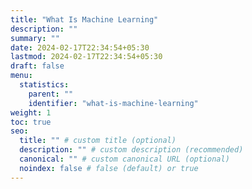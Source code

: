 ```yaml
---
title: "What Is Machine Learning"
description: ""
summary: ""
date: 2024-02-17T22:34:54+05:30
lastmod: 2024-02-17T22:34:54+05:30
draft: false
menu:
  statistics:
    parent: ""
    identifier: "what-is-machine-learning"
weight: 1
toc: true
seo:
  title: "" # custom title (optional)
  description: "" # custom description (recommended)
  canonical: "" # custom canonical URL (optional)
  noindex: false # false (default) or true
---
```

